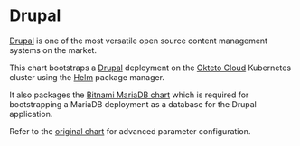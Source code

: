 # Drupal

[Drupal](https://www.drupal.org/) is one of the most versatile open source content management systems on the market.

This chart bootstraps a [Drupal](https://github.com/bitnami/bitnami-docker-drupal) deployment on the [Okteto Cloud](https://okteto.com/) Kubernetes cluster using the [Helm](https://helm.sh) package manager.

It also packages the [Bitnami MariaDB chart](https://github.com/kubernetes/charts/tree/master/stable/mariadb) which is required for bootstrapping a MariaDB deployment as a database for the Drupal application.

Refer to the [original chart](https://github.com/helm/charts/blob/master/stable/drupal/README.md) for advanced parameter configuration.

